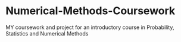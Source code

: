 # Numerical-Methods-Coursework
MY coursework and project for an introductory course in Probability, Statistics and Numerical Methods
